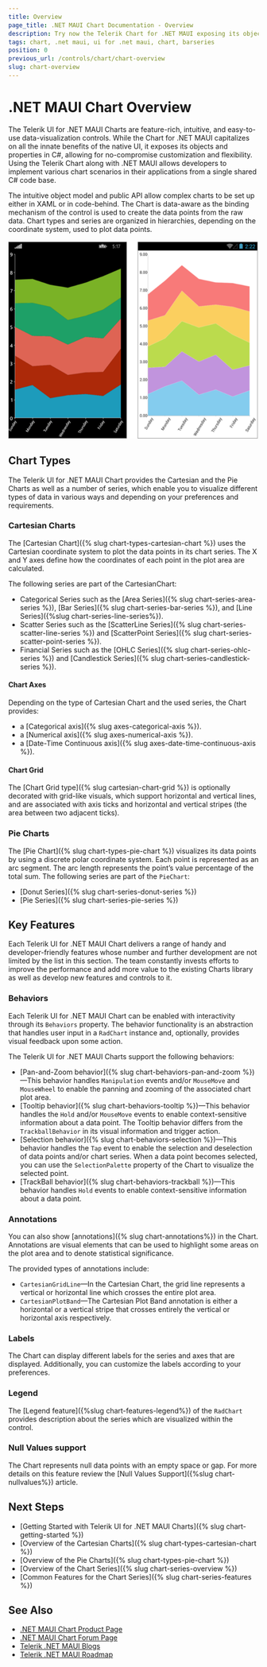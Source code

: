 ```yaml
---
title: Overview
page_title: .NET MAUI Chart Documentation - Overview
description: Try now the Telerik Chart for .NET MAUI exposing its objects and properties in C#, allowing for no-compromise customization and flexibility.
tags: chart, .net maui, ui for .net maui, chart, barseries
position: 0
previous_url: /controls/chart/chart-overview
slug: chart-overview
---
```


# .NET MAUI Chart Overview

The Telerik UI for .NET MAUI Charts are feature-rich, intuitive, and easy-to-use data-visualization controls. While the Chart for .NET MAUI capitalizes on all the innate benefits of the native UI, it exposes its objects and properties in C#, allowing for no-compromise customization and flexibility. Using the Telerik Chart along with .NET MAUI allows developers to implement various chart scenarios in their applications from a single shared C# code base.

The intuitive object model and public API allow complex charts to be set up either in XAML or in code-behind. The Chart is data-aware as the binding mechanism of the control is used to create the data points from the raw data. Chart types and series are organized in hierarchies, depending on the coordinate system, used to plot data points.

![.NET MAUI Chart Overview](images/chart-overview.png)

## Chart Types

The Telerik UI for .NET MAUI Chart provides the Cartesian and the Pie Charts as well as a number of series, which enable you to visualize different types of data in various ways and depending on your preferences and requirements.

### Cartesian Charts

The [Cartesian Chart]({% slug chart-types-cartesian-chart %}) uses the Cartesian coordinate system to plot the data points in its chart series. The X and Y axes define how the coordinates of each point in the plot area are calculated.

The following series are part of the CartesianChart:

* Categorical Series such as the [Area Series]({% slug chart-series-area-series %}), [Bar Series]({% slug chart-series-bar-series %}), and [Line Series]({%slug chart-series-line-series%}).
* Scatter Series such as the [ScatterLine Series]({% slug chart-series-scatter-line-series %}) and [ScatterPoint Series]({% slug chart-series-scatter-point-series %}).
* Financial Series such as the [OHLC Series]({% slug chart-series-ohlc-series %}) and [Candlestick Series]({% slug chart-series-candlestick-series %}).

#### Chart Axes

Depending on the type of Cartesian Chart and the used series, the Chart provides:
* a [Categorical axis]({% slug axes-categorical-axis %}).
* a [Numerical axis]({% slug axes-numerical-axis %}).
* a [Date-Time Continuous axis]({% slug axes-date-time-continuous-axis %}).

#### Chart Grid

The [Chart Grid type]({% slug cartesian-chart-grid %}) is optionally decorated with grid-like visuals, which support horizontal and vertical lines, and are associated with axis ticks and horizontal and vertical stripes (the area between two adjacent ticks).

### Pie Charts

The [Pie Chart]({% slug chart-types-pie-chart %}) visualizes its data points by using a discrete polar coordinate system. Each point is represented as an arc segment. The arc length represents the point’s value percentage of the total sum. The following series are part of the `PieChart`:

* [Donut Series]({% slug chart-series-donut-series %})
* [Pie Series]({% slug chart-series-pie-series %})

## Key Features

Each Telerik UI for .NET MAUI Chart delivers a range of handy and developer-friendly features whose number and further development are not limited by the list in this section. The team constantly invests efforts to improve the performance and add more value to the existing Charts library as well as develop new features and controls to it.

### Behaviors

Each Telerik UI for .NET MAUI Chart can be enabled with interactivity through its `Behaviors` property. The behavior functionality is an abstraction that handles user input in a `RadChart` instance and, optionally, provides visual feedback upon some action.

The Telerik UI for .NET MAUI Charts support the following behaviors:

- [Pan-and-Zoom behavior]({% slug chart-behaviors-pan-and-zoom %})&mdash;This behavior handles `Manipulation` events and/or `MouseMove` and `MouseWheel` to enable the panning and zooming of the associated chart plot area.
- [Tooltip behavior]({% slug chart-behaviors-tooltip %})&mdash;This behavior handles the `Hold` and/or `MouseMove` events to enable context-sensitive information about a data point. The Tooltip behavior differs from the `TrackballBehavior` in its visual information and trigger action.
- [Selection behavior]({% slug chart-behaviors-selection %})&mdash;This behavior handles the `Tap` event to enable the selection and deselection of data points and/or chart series. When a data point becomes selected, you can use the `SelectionPalette` property of the Chart to visualize the selected point.
- [TrackBall behavior]({% slug chart-behaviors-trackball %})&mdash;This behavior handles `Hold` events to enable context-sensitive information about a data point.

### Annotations

You can also show [annotations]({% slug chart-annotations%}) in the Chart. Annotations are visual elements that can be used to highlight some areas on the plot area and to denote statistical significance.

The provided types of annotations include:

- `CartesianGridLine`&mdash;In the Cartesian Chart, the grid line represents a vertical or horizontal line which crosses the entire plot area.
- `CartesianPlotBand`&mdash;The Cartesian Plot Band annotation is either a horizontal or a vertical stripe that crosses entirely the vertical or horizontal axis respectively.

### Labels

The Chart can display different labels for the series and axes that are displayed. Additionally, you can customize the labels according to your preferences.

### Legend

The [Legend feature]({%slug chart-features-legend%}) of the `RadChart` provides description about the series which are visualized within the control.

### Null Values support

The Chart represents null data points with an empty space or gap. For more details on this feature review the [Null Values Support]({%slug chart-nullvalues%}) article.

## Next Steps

- [Getting Started with Telerik UI for .NET MAUI Charts]({% slug chart-getting-started %})
- [Overview of the Cartesian Charts]({% slug chart-types-cartesian-chart %})
- [Overview of the Pie Charts]({% slug chart-types-pie-chart %})
- [Overview of the Chart Series]({% slug chart-series-overview %})
- [Common Features for the Chart Series]({% slug chart-series-features %})

## See Also

- [.NET MAUI Chart Product Page](https://www.telerik.com/maui-ui/chart)
- [.NET MAUI Chart Forum Page](https://www.telerik.com/forums/maui?tagId=1765)
- [Telerik .NET MAUI Blogs](https://www.telerik.com/blogs/mobile-net-maui)
- [Telerik .NET MAUI Roadmap](https://www.telerik.com/support/whats-new/maui-ui/roadmap)
